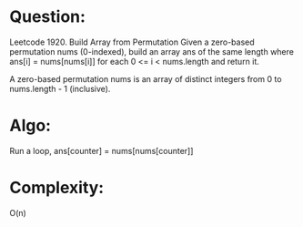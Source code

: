 # Question:

Leetcode 1920. Build Array from Permutation
Given a zero-based permutation nums (0-indexed), build an array ans of the same length where ans[i] = nums[nums[i]] for each 0 <= i < nums.length and return it.

A zero-based permutation nums is an array of distinct integers from 0 to nums.length - 1 (inclusive).

# Algo:

Run a loop, ans[counter] = nums[nums[counter]]

# Complexity:

O(n)
